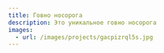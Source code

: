 ```yaml
---
title: Говно носорога
description: Это уникальное говно носорога
images:
  - url: /images/projects/gacpizrql5s.jpg
---
```

